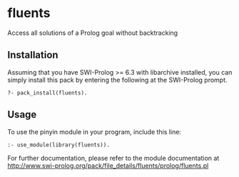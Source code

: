 # fluents
Access all solutions of a Prolog goal without backtracking

Installation
------------

Assuming that you have SWI-Prolog >= 6.3 with libarchive installed, you can
simply install this pack by entering the following at the SWI-Prolog prompt.

    ?- pack_install(fluents).

Usage
-----

To use the pinyin module in your program, include this line:

    :- use_module(library(fluents)).

For further documentation, please refer to the module documentation at
http://www.swi-prolog.org/pack/file_details/fluents/prolog/fluents.pl
